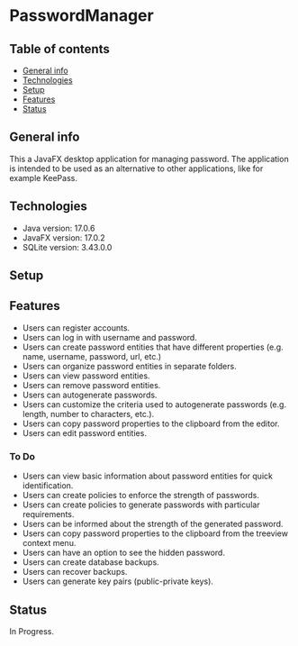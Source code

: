 # PasswordManager

## Table of contents
* [General info](#general-info)
* [Technologies](#technologies)
* [Setup](#setup)
* [Features](#features)
* [Status](#status)

## General info
This a JavaFX desktop application for managing password. The application is intended to be used as an alternative to other applications, like for example KeePass.

## Technologies
* Java version: 17.0.6
* JavaFX version: 17.0.2
* SQLite version: 3.43.0.0

## Setup


## Features
* Users can register accounts.
* Users can log in with username and password.
* Users can create password entities that have different properties (e.g. name, username, password, url, etc.)
* Users can organize password entities in separate folders.
* Users can view password entities.
* Users can remove password entities.
* Users can autogenerate passwords.
* Users can customize the criteria used to autogenerate passwords (e.g. length, number to characters, etc.).
* Users can copy password properties to the clipboard from the editor.
* Users can edit password entities.

### To Do

* Users can view basic information about password entities for quick identification.
* Users can create policies to enforce the strength of passwords.
* Users can create policies to generate passwords with particular requirements.
* Users can be informed about the strength of the generated password.
* Users can copy password properties to the clipboard from the treeview context menu.
* Users can have an option to see the hidden password.
* Users can create database backups.
* Users can recover backups.
* Users can generate key pairs (public-private keys).

## Status

In Progress.